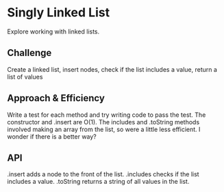 # Singly Linked List
Explore working with linked lists.

## Challenge
Create a linked list,
insert nodes,
check if the list includes a value,
return a list of values

## Approach & Efficiency
Write a test for each method and try writing code to pass the test.
The constructor and .insert are O(1). The includes and .toString methods involved making an array from the list, so were a little less efficient. I wonder if there is a better way?

## API
.insert adds a node to the front of the list.
.includes checks if the list includes a value.
.toString returns a string of all values in the list.